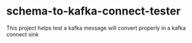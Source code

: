 # schema-to-kafka-connect-tester
This project helps test a kafka message will convert properly in a kafka connect sink
